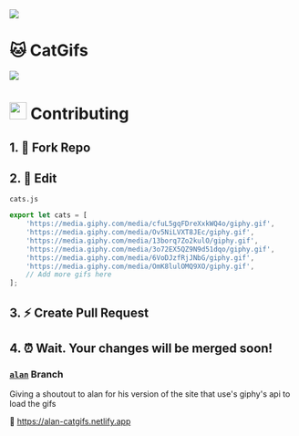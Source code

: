 <img src="https://api.netlify.com/api/v1/badges/b5290dfc-17df-4231-aee3-63482a202f3d/deploy-status">

# 🐱 CatGifs

<img src="https://raw.githubusercontent.com/andrejarrell/catgifs/master/images/site.png">

# <img src="https://raw.githubusercontent.com/andrejarrell/catgifs/master/images/type.gif" width="30"> Contributing

## 1. 🍴 Fork Repo

## 2. 📝 Edit

`cats.js`
```js
export let cats = [
    'https://media.giphy.com/media/cfuL5gqFDreXxkWQ4o/giphy.gif',
    'https://media.giphy.com/media/Ov5NiLVXT8JEc/giphy.gif',
    'https://media.giphy.com/media/13borq7Zo2kulO/giphy.gif',
    'https://media.giphy.com/media/3o72EX5QZ9N9d51dqo/giphy.gif',
    'https://media.giphy.com/media/6VoDJzfRjJNbG/giphy.gif',
    'https://media.giphy.com/media/OmK8lulOMQ9XO/giphy.gif',
    // Add more gifs here
];
```

## 3. ⚡ Create Pull Request

## 4. ⏰ Wait. Your changes will be merged soon!

### [`alan`](https://github.com/andrejarrell/CatGifs/tree/alan) Branch

Giving a shoutout to alan for his version of the site that use's giphy's api to load the gifs

🔗 https://alan-catgifs.netlify.app
